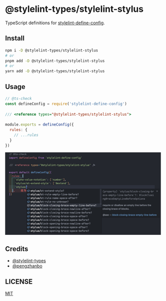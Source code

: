 # @stylelint-types/stylelint-stylus

TypeScript definitions for [stylelint-define-config](https://github.com/stylelint-types/stylelint-define-config).

## Install

```sh
npm i -D @stylelint-types/stylelint-stylus
# or
pnpm add -D @stylelint-types/stylelint-stylus
# or
yarn add -D @stylelint-types/stylelint-stylus
```

## Usage

```js
// @ts-check
const defineConfig = require('stylelint-define-config')

/// <reference types="@stylelint-types/stylelint-stylus">

module.exports = defineConfig({
  rules: {
    // ...rules
  }
})
```

![demo](./static/demo.png)

## Credits

- [@stylelint-types](https://github.com/stylelint-types)
- [@pengzhanbo](https://github.com/pengzhanbo)

## LICENSE

[MIT](./LICENSE)
